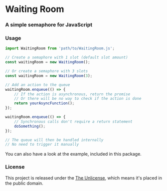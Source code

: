 # Waiting Room

### A simple semaphore for JavaScript

### Usage

```js
import WaitingRoom from 'path/to/WaitingRoom.js';

// Create a semaphore with 1 slot (default slot amount)
const waitingRoom = new WaitingRoom();

// Or create a semaphore with 3 slots
const waitingRoom = new WaitingRoom(3);

// Add an action to the queue
waitingRoom.enqueue(() => {
    // If the action is asynchronous, return the promise
    // Or there will be no way to check if the action is done
    return yourAsyncFunction();
});

waitingRoom.enqueue(() => {
    // Synchronous calls don't require a return statement
    doSomething();
});

// The queue will then be handled internally
// No need to trigger it manually
````

You can also have a look at the example, included in this package.

### License

This project is released under the [The Unlicense]('http://unlicense.org/'), which means it's placed in the public domain.
